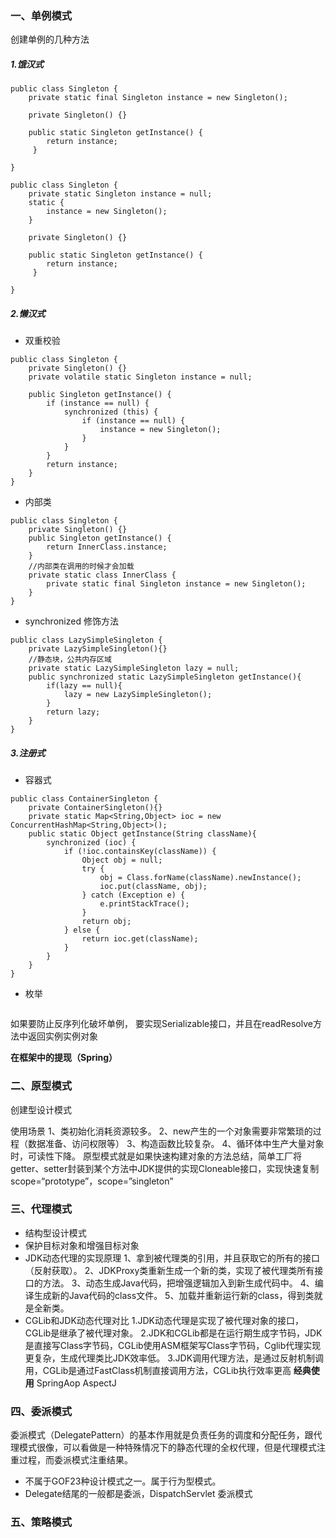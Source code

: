 ### 一、单例模式
创建单例的几种方法
##### 1.饿汉式

```
public class Singleton {
    private static final Singleton instance = new Singleton();
    
    private Singleton() {}
    
    public static Singleton getInstance() {
        return instance;
     }

}
```

```
public class Singleton {
    private static Singleton instance = null;
    static {
        instance = new Singleton();
    }
    
    private Singleton() {}
    
    public static Singleton getInstance() {
        return instance;
     } 

}

```

##### 2.懒汉式

* 双重校验

```
public class Singleton {
    private Singleton() {}
    private volatile static Singleton instance = null;
    
    public Singleton getInstance() {
        if (instance == null) {
            synchronized (this) {
                if (instance == null) {
                    instance = new Singleton();
                }
            }
        }
        return instance;
    }
}
```
* 内部类
```
public class Singleton {
    private Singleton() {}
    public Singleton getInstance() {
        return InnerClass.instance;
    }
    //内部类在调用的时候才会加载
    private static class InnerClass {
        private static final Singleton instance = new Singleton();
    }
}
```
* synchronized 修饰方法

```
public class LazySimpleSingleton {
    private LazySimpleSingleton(){}
    //静态块，公共内存区域
    private static LazySimpleSingleton lazy = null;
    public synchronized static LazySimpleSingleton getInstance(){
        if(lazy == null){
            lazy = new LazySimpleSingleton();
        }
        return lazy;
    }
}

```

##### 3.注册式
* 容器式
```
public class ContainerSingleton {
    private ContainerSingleton(){}
    private static Map<String,Object> ioc = new ConcurrentHashMap<String,Object>();
    public static Object getInstance(String className){
        synchronized (ioc) {
            if (!ioc.containsKey(className)) {
                Object obj = null;
                try {
                    obj = Class.forName(className).newInstance();
                    ioc.put(className, obj);
                } catch (Exception e) {
                    e.printStackTrace();
                }
                return obj;
            } else {
                return ioc.get(className);
            }
        }
    }
}
```
* 枚举
```

```

如果要防止反序列化破坏单例， 要实现Serializable接口，并且在readResolve方法中返回实例实例对象

**在框架中的提现（Spring）**

### 二、原型模式
创建型设计模式

使用场景
1、类初始化消耗资源较多。
2、new产生的一个对象需要非常繁琐的过程（数据准备、访问权限等）
3、构造函数比较复杂。
4、循环体中生产大量对象时，可读性下降。
原型模式就是如果快速构建对象的方法总结，简单工厂将getter、setter封装到某个方法中JDK提供的实现Cloneable接口，实现快速复制scope=“prototype”，scope=”singleton”


### 三、代理模式
*   结构型设计模式
*   保护目标对象和增强目标对象
*   JDK动态代理的实现原理
 1、拿到被代理类的引用，并且获取它的所有的接口（反射获取）。
 2、JDKProxy类重新生成一个新的类，实现了被代理类所有接口的方法。
 3、动态生成Java代码，把增强逻辑加入到新生成代码中。
 4、编译生成新的Java代码的class文件。
 5、加载并重新运行新的class，得到类就是全新类。
*   CGLib和JDK动态代理对比
 1.JDK动态代理是实现了被代理对象的接口，CGLib是继承了被代理对象。
 2.JDK和CGLib都是在运行期生成字节码，JDK是直接写Class字节码，CGLib使用ASM框架写Class字节码，Cglib代理实现更复杂，生成代理类比JDK效率低。
 3.JDK调用代理方法，是通过反射机制调用，CGLib是通过FastClass机制直接调用方法，CGLib执行效率更高
**经典使用** SpringAop AspectJ

### 四、委派模式
委派模式（DelegatePattern）的基本作用就是负责任务的调度和分配任务，跟代理模式很像，可以看做是一种特殊情况下的静态代理的全权代理，但是代理模式注重过程，而委派模式注重结果。

* 不属于GOF23种设计模式之一。属于行为型模式。
* Delegate结尾的一般都是委派，DispatchServlet 委派模式

### 五、策略模式

